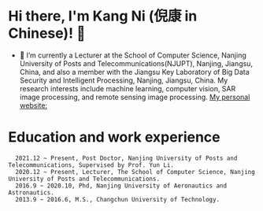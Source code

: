 # Hi there, I'm Kang Ni (倪康 in Chinese)!  👋


- 🔭 I’m currently a Lecturer at the School of Computer Science, Nanjing University of Posts and Telecommunications(NJUPT), Nanjing, Jiangsu, China, and also a member with the Jiangsu Key Laboratory of Big Data Security and Intelligent Processing, Nanjing, Jiangsu, China. My research interests include machine learning, computer vision, SAR image processing, and remote sensing image processing. [My personal website: ](https://tzkangni.github.io/)




# **Education and work experience**
      2021.12 ~ Present, Post Doctor, Nanjing University of Posts and Telecommunications, Supervised by Prof. Yun Li. 
      2020.12 ~ Present, Lecturer, The School of Computer Science, Nanjing University of Posts and Telecommunications. 
      2016.9 ~ 2020.10, Phd, Nanjing University of Aeronautics and Astronautics. 
      2013.9 ~ 2016.6, M.S., Changchun University of Technology.
